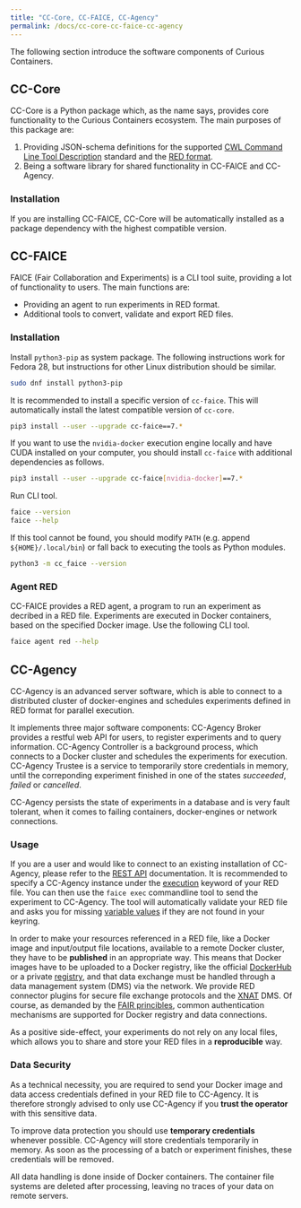 ```yaml
---
title: "CC-Core, CC-FAICE, CC-Agency"
permalink: /docs/cc-core-cc-faice-cc-agency
---
```


The following section introduce the software components of Curious Containers.

## CC-Core

CC-Core is a Python package which, as the name says, provides core functionality to the Curious Containers ecosystem. The main purposes of this package are:

1. Providing JSON-schema definitions for the supported [CWL Command Line Tool Description](https://www.commonwl.org/v1.0/CommandLineTool.html) standard and the [RED format](/docs/red-format).
2. Being a software library for shared functionality in CC-FAICE and CC-Agency.

### Installation

If you are installing CC-FAICE, CC-Core will be automatically installed as a package dependency with the highest compatible version.


## CC-FAICE

FAICE (Fair Collaboration and Experiments) is a CLI tool suite, providing a lot of functionality to users. The main functions are:

* Providing an agent to run experiments in RED format.
* Additional tools to convert, validate and export RED files.

### Installation

Install `python3-pip` as system package. The following instructions work for Fedora 28, but instructions for other Linux distribution should be similar.

```bash
sudo dnf install python3-pip
```

It is recommended to install a specific version of `cc-faice`. This will automatically install the latest compatible version of `cc-core`.

```bash
pip3 install --user --upgrade cc-faice==7.*
```

If you want to use the `nvidia-docker` execution engine locally and have CUDA installed on your computer, you should install `cc-faice` with additional dependencies as follows.

```bash
pip3 install --user --upgrade cc-faice[nvidia-docker]==7.*
```

Run CLI tool.

```bash
faice --version
faice --help
```

If this tool cannot be found, you should modify `PATH` (e.g. append `${HOME}/.local/bin`) or fall back to executing the tools as Python modules.

```bash
python3 -m cc_faice --version
```

### Agent RED

CC-FAICE provides a RED agent, a program to run an experiment as decribed in a RED file. Experiments are executed in Docker containers, based on the specified Docker image. Use the following CLI tool.

```bash
faice agent red --help
```

## CC-Agency

CC-Agency is an advanced server software, which is able to connect to a distributed cluster of docker-engines and schedules experiments defined in RED format for parallel execution.

It implements three major software components: CC-Agency Broker provides a restful web API for users, to register experiments and to query information. CC-Agency Controller is a background process, which connects to a Docker cluster and schedules the experiments for execution. CC-Agency Trustee is a service to temporarily store credentials in memory, until the correponding experiment finished in one of the states *succeeded*, *failed* or *cancelled*.

CC-Agency persists the state of experiments in a database and is very fault tolerant, when it comes to failing containers, docker-engines or network connections.

### Usage

If you are a user and would like to connect to an existing installation of CC-Agency, please refer to the [REST API](/docs/cc-agency-api) documentation. It is recommended to specify a CC-Agency instance under the [execution](/docs/red-format#execution) keyword of your RED file. You can then use the `faice exec` commandline tool to send the experiment to CC-Agency. The tool will automatically validate your RED file and asks you for missing [variable values](/docs/red-format-protecting-credentials) if they are not found in your keyring.

In order to make your resources referenced in a RED file, like a Docker image and input/output file locations, available to a remote Docker cluster, they have to be **published** in an appropriate way. This means that Docker images have to be uploaded to a Docker registry, like the official [DockerHub](https://hub.docker.com/) or a private [registry](https://docs.docker.com/registry/), and that data exchange must be handled through a data management system (DMS) via the network. We provide RED connector plugins for secure file exchange protocols and the [XNAT](https://www.xnat.org/) DMS. Of course, as demanded by the [FAIR princibles](https://www.force11.org/fairprinciples), common authentication mechanisms are supported for Docker registry and data connections.

As a positive side-effect, your experiments do not rely on any local files, which allows you to share and store your RED files in a **reproducible** way.

### Data Security

As a technical necessity, you are required to send your Docker image and data access credentials defined in your RED file to CC-Agency. It is therefore strongly advised to only use CC-Agency if you **trust the operator** with this sensitive data.

To improve data protection you should use **temporary credentials** whenever possible. CC-Agency will store credentials temporarily in memory. As soon as the processing of a batch or experiment finishes, these credentials will be removed.

All data handling is done inside of Docker containers. The container file systems are deleted after processing, leaving no traces of your data on remote servers.
